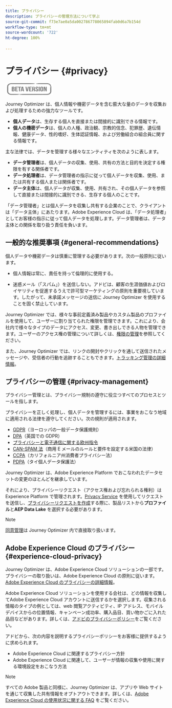 ```yaml
---
title: プライバシー
description: プライバシーの管理方法について学ぶ
source-git-commit: f73e7ae0a5da002786778065894fab0d6a7b154d
workflow-type: tm+mt
source-wordcount: '722'
ht-degree: 100%

---
```



# プライバシー {#privacy}

![](assets/do-not-localize/badge.png)

Journey Optimizer は、個人情報や機密データを含む膨大な量のデータを収集および処理するための強力なツールです。

* **個人データ**&#x200B;は、生存する個人を直接または間接的に識別できる情報です。
* **個人の機密データ**&#x200B;は、個人の人種、政治観、宗教的信念、犯罪歴、遺伝情報、健康データ、性的嗜好、生体認証情報、および労働組合の組合員に関する情報です。

主な法律では、データを管理する様々なエンティティを次のように表します。

* **データ管理者**&#x200B;は、個人データの収集、使用、共有の方法と目的を決定する権限を有する関係者です。
* **データ処理者**&#x200B;は、データ管理者の指示に従って個人データを収集、使用、または共有する個人または関係者です。
* **データ主体**&#x200B;は、個人データが収集、使用、共有され、その個人データを参照して直接または間接的に識別できる、生存する個人のことです。

「データ管理者」とは個人データを収集し共有する企業のことで、クライアントは「データ主体」にあたります。Adobe Experience Cloud は、「データ処理者」としてお客様の指示に従って個人データを処理します。データ管理者は、データ主体との関係を取り扱う責任を負います。

## 一般的な推奨事項 {#general-recommendations}

個人データや機密データは慎重に管理する必要があります。次の一般原則に従います。

* 個人情報は常に、責任を持って倫理的に使用する。

* 迷惑メール（「スパム」）を送信しない。アドビは、顧客の生涯価値およびロイヤリティを促進するうえで許可型マーケティングの原則を重要視しています。したがって、未承諾メッセージの送信に Journey Optimizer を使用することを固く禁止しています。

Journey Optimizer では、様々な事前定義済み製品やカスタム製品のプロファイルを使用して、ユーザーに割り当てられた権限を管理できます。これにより、会社内で様々なタイプのデータにアクセス、変更、書き出しできる人物を管理できます。ユーザーのアクセス権の管理について詳しくは、[権限の管理](../administration/permissions.md)を参照してください。

また、Journey Optimizer では、リンクの開封やクリックを通して送信されたメッセージや、受信者の行動を追跡することもできます。[トラッキング管理の詳細情報](message-tracking.md)。

## プライバシーの管理 {#privacy-management}

プライバシー管理とは、プライバシー規制の遵守に役立つすべてのプロセスとツールを指します。

プライバシーを正しく処理し、個人データを管理するには、事業をおこなう地域に適用される法律を遵守してください。次の規則が適用されます。

* [GDPR](https://ec.europa.eu/info/law/law-topic/data-protection/reform/what-does-general-data-protection-regulation-gdpr-govern_en)（ヨーロッパの一般データ保護規則）
* [DPA](https://www.gov.uk/data-protection)（英国での GDPR）
* [プライバシーと電子通信に関する欧州指令](https://eur-lex.europa.eu/legal-content/EN/TXT/?uri=CELEX:02002L0058-20091219)
* [CAN-SPAM 法](https://www.ftc.gov/tips-advice/business-center/guidance/can-spam-act-compliance-guide-business)（商用 E メールのルールと要件を設定する米国の法律）
* [CCPA](https://leginfo.legislature.ca.gov/faces/codes_displayText.xhtml?lawCode=CIV&amp;division=3.&amp;title=1.81.5.&amp;part=4.&amp;chapter=&amp;article=)（カリフォルニア州消費者プライバシー法）
* [PDPA](https://secureprivacy.ai/thailand-pdpa-summary-what-businesses-need-to-know/)（タイ個人データ保護法）

Journey Optimizer は、Adobe Experience Platform でおこなわれたデータセットの変更のほとんどを継承しています。

それにより、プライバシーリクエスト（アクセス権および忘れられる権利）は Experience Platform で管理されます。[Privacy Service](https://experienceleague.adobe.com/docs/experience-platform/privacy/home.html?lang=ja) を使用してリクエストを送信し、[プライバシーリクエストを作成](https://experienceleague.adobe.com/docs/experience-platform/privacy/ui/user-guide.html?lang=ja#request-builder)する際に、製品リストから&#x200B;**プロファイル**&#x200B;と&#x200B;**AEP Data Lake** を選択する必要があります<!--https://experienceleague.adobe.com/docs/experience-platform/privacy/home.html?lang=en).-->。

>[!NOTE]
>
>[同意管理](../../help/using/consent.md)は Journey Optimizer 内で直接取り扱います。

## Adobe Experience Cloud のプライバシー {#experience-cloud-privacy}

Journey Optimizer は、Adobe Experience Cloud ソリューションの一部です。プライバシーの取り扱いは、Adobe Experience Cloud の原則に従います。[Adobe Experience Cloud のプライバシーの詳細情報](https://www.adobe.com/jp/privacy/experience-cloud.html)。

Adobe Experience Cloud ソリューションを使用する会社は、どの情報を収集してAdobe Experience Cloud アカウントに送信するかを選択します。収集される情報のタイプの例としては、web 閲覧アクティビティ、IP アドレス、モバイルデバイスからの位置情報、キャンペーン成功率、購入品目、買い物かごに入れた品目などがあります。詳しくは、[アドビのプライバシーポリシー](https://www.adobe.com/jp/privacy/policy.html)をご覧ください。

アドビから、次の内容を説明するプライバシーポリシーをお客様に提供するように求められます。

* Adobe Experience Cloud に関連するプライバシー方針
* Adobe Experience Cloud に関連して、ユーザーが情報の収集や使用に関する環境設定をおこなう方法

>[!NOTE]
>
>すべての Adobe 製品と同様に、Journey Optimizer は、アプリや Web サイトを通じて収集した共有情報をオプトアウトできます。詳しくは、[Adobe Experience Cloud の使用状況に関する FAQ](https://www.adobe.com/jp/privacy/experience-cloud-usage-info-faq.html) をご覧ください。

<!--Because Journey Optimizer integrates with Adobe Experience Platform, where audiences are transferred from one system to another, you need to pay extra care to personal data protection.-->
